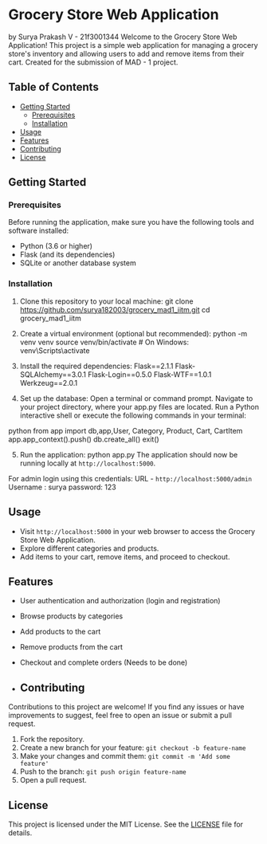 # Grocery Store Web Application
by Surya Prakash V - 21f3001344
Welcome to the Grocery Store Web Application! This project is a simple web application for managing a grocery store's inventory and allowing users to add and remove items from their cart.
Created for the submission of MAD - 1 project.

## Table of Contents
- [Getting Started](#getting-started)
  - [Prerequisites](#prerequisites)
  - [Installation](#installation)
- [Usage](#usage)
- [Features](#features)
- [Contributing](#contributing)
- [License](#license)

## Getting Started

### Prerequisites
Before running the application, make sure you have the following tools and software installed:

- Python (3.6 or higher)
- Flask (and its dependencies)
- SQLite or another database system

### Installation
1. Clone this repository to your local machine:
git clone https://github.com/surya182003/grocery_mad1_iitm.git
cd grocery_mad1_iitm

2. Create a virtual environment (optional but recommended):
python -m venv venv
source venv/bin/activate # On Windows: venv\Scripts\activate

3. Install the required dependencies:
Flask==2.1.1
Flask-SQLAlchemy==3.0.1
Flask-Login==0.5.0
Flask-WTF==1.0.1
Werkzeug==2.0.1

4. Set up the database:
Open a terminal or command prompt.
Navigate to your project directory, where your app.py files are located.
Run a Python interactive shell or execute the following commands in your terminal:

python
from app import db,app,User, Category, Product, Cart, CartItem
app.app_context().push()
db.create_all()
exit()

5. Run the application:
python app.py
The application should now be running locally at `http://localhost:5000`.

For admin login using this credentials:
URL - `http://localhost:5000/admin`
Username : surya
password: 123

## Usage
- Visit `http://localhost:5000` in your web browser to access the Grocery Store Web Application.
- Explore different categories and products.
- Add items to your cart, remove items, and proceed to checkout.

## Features
- User authentication and authorization (login and registration)
- Browse products by categories
- Add products to the cart
- Remove products from the cart
- Checkout and complete orders (Needs to be done)

- ## Contributing
Contributions to this project are welcome! If you find any issues or have improvements to suggest, feel free to open an issue or submit a pull request.

1. Fork the repository.
2. Create a new branch for your feature: `git checkout -b feature-name`
3. Make your changes and commit them: `git commit -m 'Add some feature'`
4. Push to the branch: `git push origin feature-name`
5. Open a pull request.

## License
This project is licensed under the MIT License. See the [LICENSE](LICENSE) file for details.
